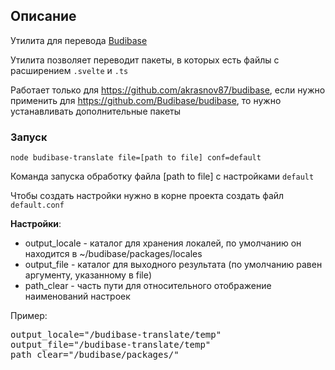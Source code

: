 ## Описание

Утилита для перевода [Budibase](https://github.com/akrasnov87/budibase)

Утилита позволяет переводит пакеты, в которых есть файлы с расширением `.svelte` и `.ts`

Работает только для https://github.com/akrasnov87/budibase, если нужно применить для https://github.com/Budibase/budibase, то нужно устанавливать дополнительные пакеты

### Запуск

`node budibase-translate file=[path to file] conf=default`

Команда запуска обработку файла [path to file] с настройками `default`

Чтобы создать настройки нужно в корне проекта создать файл `default.conf`

__Настройки__:
* output_locale - каталог для хранения локалей, по умолчанию он находится в ~/budibase/packages/locales
* output_file - каталог для выходного результата (по умолчанию равен аргументу, указанному в file)
* path_clear - часть пути для относительного отображение наименований настроек

Пример:
<pre>
output_locale="/budibase-translate/temp"
output_file="/budibase-translate/temp"
path_clear="/budibase/packages/"
</pre>

